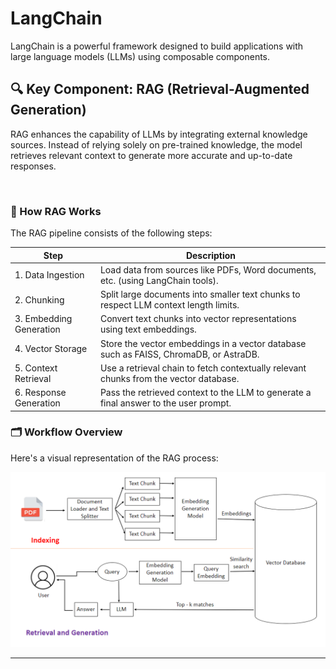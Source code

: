 # LangChain

LangChain is a powerful framework designed to build applications with large language models (LLMs) using composable components.

## 🔍 Key Component: RAG (Retrieval-Augmented Generation)

RAG enhances the capability of LLMs by integrating external knowledge sources. Instead of relying solely on pre-trained knowledge, the model retrieves relevant context to generate more accurate and up-to-date responses.

<br>

### 🧠 How RAG Works

The RAG pipeline consists of the following steps:

| Step                          | Description                                                                                  |
|-------------------------------|----------------------------------------------------------------------------------------------|
| 1. Data Ingestion             | Load data from sources like PDFs, Word documents, etc. (using LangChain tools).              |
| 2. Chunking                   | Split large documents into smaller text chunks to respect LLM context length limits.         |
| 3. Embedding Generation       | Convert text chunks into vector representations using text embeddings.                      |
| 4. Vector Storage             | Store the vector embeddings in a vector database such as FAISS, ChromaDB, or AstraDB.        |
| 5. Context Retrieval          | Use a retrieval chain to fetch contextually relevant chunks from the vector database.        |
| 6. Response Generation        | Pass the retrieved context to the LLM to generate a final answer to the user prompt.         |

### 🗂 Workflow Overview

Here's a visual representation of the RAG process:

![RAG workflow](image.png)

---